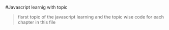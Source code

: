 #Javascript learnig with topic 

 
 >fisrst topic of the javascript learning and the topic wise code for each chapter in this file 
